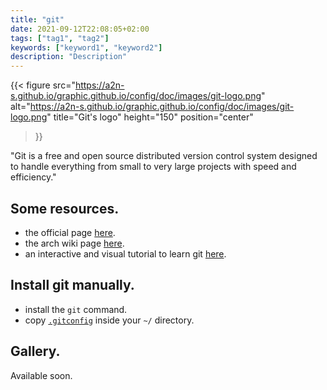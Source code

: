 ```yaml
---
title: "git"
date: 2021-09-12T22:08:05+02:00
tags: ["tag1", "tag2"]
keywords: ["keyword1", "keyword2"]
description: "Description"
---
```


{{< 
figure src="https://a2n-s.github.io/graphic.github.io/config/doc/images/git-logo.png" 
       alt="https://a2n-s.github.io/graphic.github.io/config/doc/images/git-logo.png"
       title="Git's logo"
       height="150"
       position="center"
>}}

"Git is a free and open source distributed version control system designed to handle everything from small to very large projects with speed and efficiency."


## Some resources.
- the official page [here](https://git-scm.com/).
- the arch wiki page [here](https://wiki.archlinux.org/title/git).
- an interactive and visual tutorial to learn git [here](https://learngitbranching.js.org/).

## Install git manually.
- install the `git` command.
- copy [`.gitconfig`] inside your `~/` directory.

## Gallery.
Available soon.

[`.gitconfig`]: https://github.com/a2n-s/dotfiles/blob/main/.gitconfig

